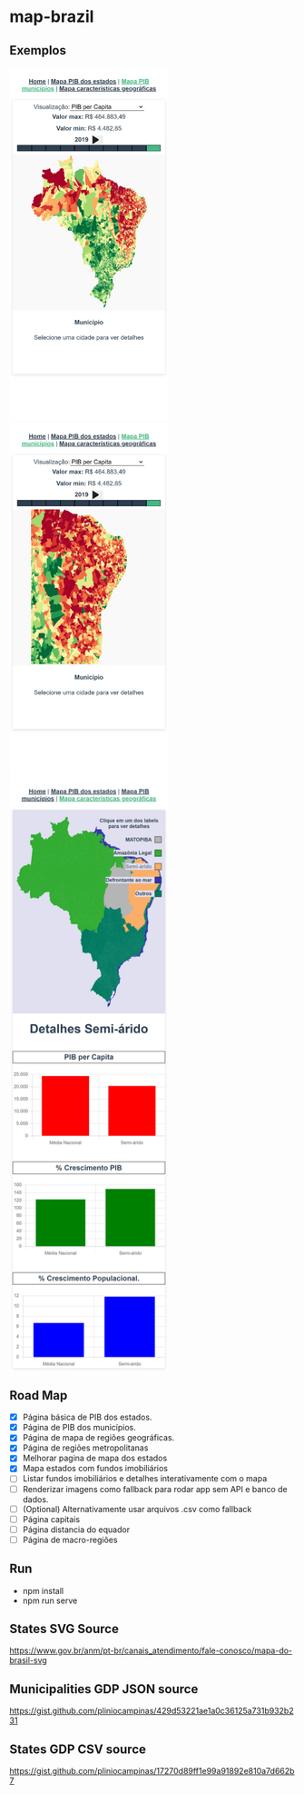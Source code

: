 # map-brazil

## Exemplos
<span>
<img src="https://github.com/pliniocampinas/map-brazil/blob/main/printed-examples/CitiesGdpMapPrint.png" alt="Print Mapa de cidades Pib per Capita" style="width:280px;"/>
</span>
<span>
<img src="https://github.com/pliniocampinas/map-brazil/blob/main/printed-examples/CitiesGdpMapZoomInPrint.png" alt="Print Mapa de cidades Pib per Capita" style="width:280px;"/>
</span>
<span>
<img align="top" src="https://github.com/pliniocampinas/map-brazil/blob/main/printed-examples/GeoFeaturesMapPrint.png" alt="Print Mapa de cidades Pib per Capita" style="width:280px;"/>
</span>

## Road Map


- [x] Página básica de PIB dos estados. 
- [x] Página de PIB dos municípios. 
- [x] Página de mapa de regiões geográficas. 
- [x] Página de regiões metropolitanas
- [x] Melhorar pagina de mapa dos estados
- [x] Mapa estados com fundos imobiliários
- [ ] Listar fundos imobiliários e detalhes interativamente com o mapa
- [ ] Renderizar imagens como fallback para rodar app sem API e banco de dados. 
- [ ] (Optional) Alternativamente usar arquivos .csv como fallback
- [ ] Página capitais
- [ ] Página distancia do equador
- [ ] Página de macro-regiões

## Run 

- npm install
- npm run serve

## States SVG Source

https://www.gov.br/anm/pt-br/canais_atendimento/fale-conosco/mapa-do-brasil-svg

## Municipalities GDP JSON source

https://gist.github.com/pliniocampinas/429d53221ae1a0c36125a731b932b231

## States GDP CSV source

https://gist.github.com/pliniocampinas/17270d89ff1e99a91892e810a7d662b7
